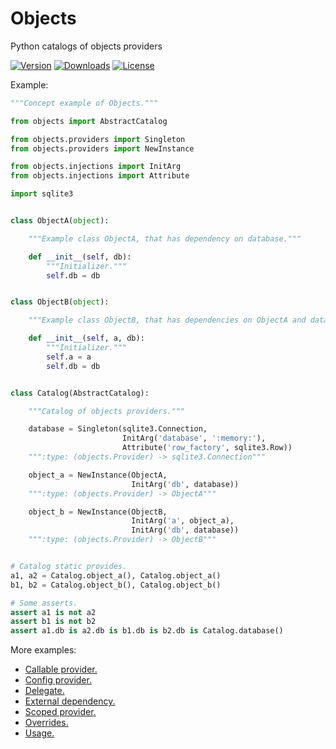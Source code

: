 Objects
=======

Python catalogs of objects providers

[![Version](https://img.shields.io/pypi/v/Objects.svg)](https://pypi.python.org/pypi/Objects)
[![Downloads](https://img.shields.io/pypi/dm/Objects.svg)](https://pypi.python.org/pypi/Objects)
[![License](https://img.shields.io/pypi/l/Objects.svg)](https://pypi.python.org/pypi/Objects)

Example:

```python
"""Concept example of Objects."""

from objects import AbstractCatalog

from objects.providers import Singleton
from objects.providers import NewInstance

from objects.injections import InitArg
from objects.injections import Attribute

import sqlite3


class ObjectA(object):

    """Example class ObjectA, that has dependency on database."""

    def __init__(self, db):
        """Initializer."""
        self.db = db


class ObjectB(object):

    """Example class ObjectB, that has dependencies on ObjectA and database."""

    def __init__(self, a, db):
        """Initializer."""
        self.a = a
        self.db = db


class Catalog(AbstractCatalog):

    """Catalog of objects providers."""

    database = Singleton(sqlite3.Connection,
                         InitArg('database', ':memory:'),
                         Attribute('row_factory', sqlite3.Row))
    """:type: (objects.Provider) -> sqlite3.Connection"""

    object_a = NewInstance(ObjectA,
                           InitArg('db', database))
    """:type: (objects.Provider) -> ObjectA"""

    object_b = NewInstance(ObjectB,
                           InitArg('a', object_a),
                           InitArg('db', database))
    """:type: (objects.Provider) -> ObjectB"""


# Catalog static provides.
a1, a2 = Catalog.object_a(), Catalog.object_a()
b1, b2 = Catalog.object_b(), Catalog.object_b()

# Some asserts.
assert a1 is not a2
assert b1 is not b2
assert a1.db is a2.db is b1.db is b2.db is Catalog.database()
```

More examples:

- [Callable provider.](examples/callable_provider.py)
- [Config provider.](examples/config_provider.py)
- [Delegate.](examples/delegate.py)
- [External dependency.](examples/external_dependency.py)
- [Scoped provider.](examples/scoped_provider.py)
- [Overrides.](examples/overrides.py)
- [Usage.](examples/usage.py)
